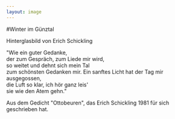 ```yaml
---
layout: image
---
```


\#Winter im Günztal

Hinterglasbild von Erich Schickling

"Wie ein guter Gedanke,  
der zum Gespräch, zum Liede mir wird,  
so weitet und dehnt sich mein Tal  
zum schönsten Gedanken mir. 
Ein sanftes Licht hat der Tag mir ausgegossen,  
die Luft so klar, ich hör ganz leis'  
sie wie den Atem gehn."  

Aus dem Gedicht "Ottobeuren",
das Erich Schickling 1981 für sich geschrieben hat.
